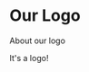 # Our Logo

About our logo

<amp-img src="/static/dude-logo.png" layout="intrinsic" width="150" height="50" />

It's a logo!
